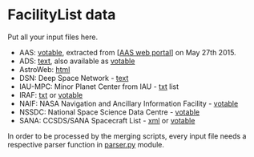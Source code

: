 # FacilityList data

Put all your input files here. 

- AAS: [votable](AAS.xml), extracted from [[AAS web portal](http://journals.aas.org/authors/aastex/facility.html)] on May 27th 2015.
- ADS: [text](ADS_facilities.txt), also available as [votable](harvard.xml)
- AstroWeb: [html](Astroweb.html)
- DSN: Deep Space Network - [text](DSN.txt)
- IAU-MPC: Minor Planet Center from IAU -  [txt](IAU-MPC.txt) list
- IRAF: [txt](IRAF.txt) or [votable](IRAF.xml)
- NAIF: NASA Navigation and Ancillary Information Facility - [votable](NAIF.xml)
- NSSDC: National Space Science Data Centre - [votable](NSSDC.xml)
- SANA: CCSDS/SANA Spacecraft List - [xml](SANA-orig.xml) or [votable](SANA.xml)

In order to be processed by the merging scripts, every input file needs a respective parser function 
in [parser.py](../parsers.py) module.


